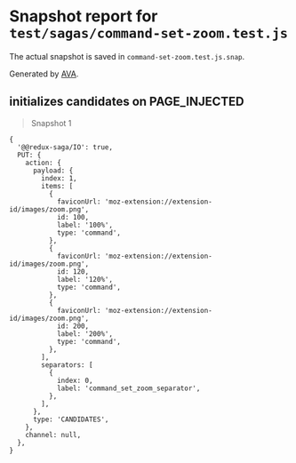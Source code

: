 # Snapshot report for `test/sagas/command-set-zoom.test.js`

The actual snapshot is saved in `command-set-zoom.test.js.snap`.

Generated by [AVA](https://ava.li).

## initializes candidates on PAGE_INJECTED

> Snapshot 1

    {
      '@@redux-saga/IO': true,
      PUT: {
        action: {
          payload: {
            index: 1,
            items: [
              {
                faviconUrl: 'moz-extension://extension-id/images/zoom.png',
                id: 100,
                label: '100%',
                type: 'command',
              },
              {
                faviconUrl: 'moz-extension://extension-id/images/zoom.png',
                id: 120,
                label: '120%',
                type: 'command',
              },
              {
                faviconUrl: 'moz-extension://extension-id/images/zoom.png',
                id: 200,
                label: '200%',
                type: 'command',
              },
            ],
            separators: [
              {
                index: 0,
                label: 'command_set_zoom_separator',
              },
            ],
          },
          type: 'CANDIDATES',
        },
        channel: null,
      },
    }
